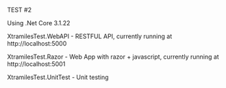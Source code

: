 TEST #2

Using .Net Core 3.1.22

XtramilesTest.WebAPI - RESTFUL API, currently running at http://localhost:5000

XtramilesTest.Razor - Web App with razor + javascript, currently running at http://localhost:5001

XtramilesTest.UnitTest - Unit testing
